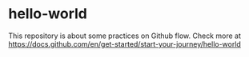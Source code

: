 # hello-world
This repository is about some practices on Github flow.
Check more at https://docs.github.com/en/get-started/start-your-journey/hello-world 
